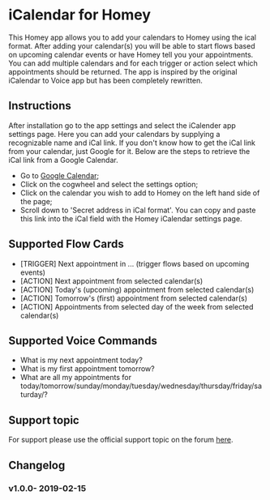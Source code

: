 # iCalendar for Homey
This Homey app allows you to add your calendars to Homey using the ical format. After adding your calendar(s) you will be able to start flows based on upcoming calendar events or have Homey tell you your appointments. You can add multiple calendars and for each trigger or action select which appointments should be returned. The app is inspired by the original iCalendar to Voice app but has been completely rewritten.

## Instructions
After installation go to the app settings and select the iCalender app settings page. Here you can add your calendars by supplying a recognizable name and iCal link. If you don't know how to get the iCal link from your calendar, just Google for it. Below are the steps to retrieve the iCal link from a Google Calendar.
* Go to [Google Calendar](https://calendar.google.com);
* Click on the cogwheel and select the settings option;
* Click on the calendar you wish to add to Homey on the left hand side of the page;
* Scroll down to 'Secret address in iCal format'. You can copy and paste this link into the iCal field with the Homey iCalendar settings page.

## Supported Flow Cards
* [TRIGGER] Next appointment in ... (trigger flows based on upcoming events)
* [ACTION] Next appointment from selected calendar(s)
* [ACTION] Today's (upcoming) appointment from selected calendar(s)
* [ACTION] Tomorrow's (first) appointment from selected calendar(s)
* [ACTION] Appointments from selected day of the week from selected calendar(s)

## Supported Voice Commands
* What is my next appointment today?
* What is my first appointment tomorrow?
* What are all my appointments for today/tomorrow/sunday/monday/tuesday/wednesday/thursday/friday/saturday/?

## Support topic
For support please use the official support topic on the forum [here](https://community.athom.com/t/765).

## Changelog
### v1.0.0- 2019-02-15
